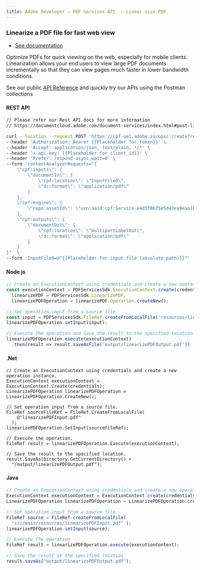 ```yaml
---
title: Adobe Developer — PDF Services API  — Linear size PDF
---
```


<TextBlock slots="heading, buttons, text, text1" hasCodeBlock theme="dark" className="bgBlue link linking"/>

### Linearize a PDF file for fast web view

- [See documentation](/document-services/docs/overview/pdf-services-api/howtos/linearize-pdf/)

Optimize PDFs for quick viewing on the web, especially for mobile clients. Linearization allows your end users to view large PDF documents incrementally so that they can view pages much faster in lower bandwidth conditions.

See our public [API Reference](https://documentcloud.adobe.com/document-services/index.html#post-linearizePDF) and quickly try our APIs using the Postman collections


<CodeBlock slots="heading, code" repeat="4" languages="curl,JS,.NET,Java" />

#### REST API

```bash
// Please refer our Rest API docs for more information
// https://documentcloud.adobe.com/document-services/index.html#post-linearizePDF

curl --location --request POST 'https://cpf-ue1.adobe.io/ops/:create?respondWith=%7B%22reltype%22%3A%20%22http%3A%2F%2Fns.adobe.com%2Frel%2Fprimary%22%7D' \
--header 'Authorization: Bearer {{Placeholder for token}}' \
--header 'Accept: application/json, text/plain, */*' \
--header 'x-api-key: {{Placeholder for client_id}}' \
--header 'Prefer: respond-async,wait=0' \
--form 'contentAnalyzerRequests="{
    \"cpf:inputs\": {
        \"documentIn\": {
            \"cpf:location\": \"InputFile0\",
            \"dc:format\": \"application/pdf\"
        }
    },
    \"cpf:engine\": {
        \"repo:assetId\": \"urn:aaid:cpf:Service-e4d5f0b75e5d43ea9eaa187860772d27\"
    },
    \"cpf:outputs\": {
        \"documentOut\": {
            \"cpf:location\": \"multipartLabelOut\",
            \"dc:format\": \"application/pdf\"
        }
    }
}"' \
--form 'InputFile0=@"{{Placeholder for input file (absolute path)}}"'

```


#### Node js

```js
// Create an ExecutionContext using credentials and create a new operation instance.
const executionContext = PDFServicesSdk.ExecutionContext.create(credentials),
  linearizePDF = PDFServicesSdk.LinearizePDF,
  linearizePDFOperation = linearizePDF.Operation.createNew();

// Set operation input from a source file.
const input = PDFServicesSdk.FileRef.createFromLocalFile('resources/linearizePDFInput.pdf');
linearizePDFOperation.setInput(input);

// Execute the operation and Save the result to the specified location.
linearizePDFOperation.execute(executionContext)
  .then(result => result.saveAsFile('output/linearizePDFOutput.pdf'))
```

#### .Net

```clike
// Create an ExecutionContext using credentials and create a new operation instance.
ExecutionContext executionContext = ExecutionContext.Create(credentials);
LinearizePDFOperation linearizePDFOperation = LinearizePDFOperation.CreateNew();

// Set operation input from a source file.
FileRef sourceFileRef = FileRef.CreateFromLocalFile(
    @"linearizePDFInput.pdf"
  );
linearizePDFOperation.SetInput(sourceFileRef);

// Execute the operation.
FileRef result = linearizePDFOperation.Execute(executionContext);

// Save the result to the specified location.
result.SaveAs(Directory.GetCurrentDirectory() +
  "/output/linearizePDFOutput.pdf");
```

#### Java

```javascript
// Create an ExecutionContext using credentials and create a new operation instance.
ExecutionContext executionContext = ExecutionContext.create(credentials);
LinearizePDFOperation linearizePDFOperation = LinearizePDFOperation.createNew();

// Set operation input from a source file.
FileRef source = FileRef.createFromLocalFile(
  "src/main/resources/linearizePDFInput.pdf" );
linearizePDFOperation.setInput(source);

// Execute the operation
FileRef result = linearizePDFOperation.execute(executionContext);

// Save the result at the specified location
result.saveAs("output/linearizePDFOutput.pdf");
```
